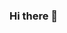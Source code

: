 ### Hi there 👋

<!--
- 🌱 From the very first day I got exposure to web applications, 
I always wanted to know how things work from the other side of it. 
Currently, I'm an aspiring full stack developer.
Focusing on => { Java,Spring,ReactJS }                
-->
